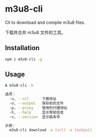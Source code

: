 # m3u8-cli

Cli to download and compile m3u8 files.

下载并合并 m3u8 文件的工具。

## Installation

```bash
npm i m3u8-cli -g
```

## Usage

```bash
& m3u8-cli -h

选项：
  -u, --url      下载地址                                                 [必需]
  -o, --output   保存到的文件                                             [必需]
  -p, --proxy    使用的代理地址
  -h, --help     显示帮助信息                                             [布尔]
  -v, --version  显示版本号                                               [布尔]

示例：
  m3u8-cli download -u [url] -o [output]
```

